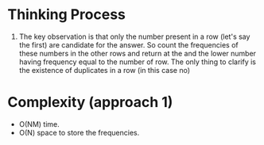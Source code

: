 # Thinking Process 

1. The key observation is that only the number present in a row (let's say the first) are candidate for the answer. So count the frequencies of these numbers in the other rows and return at the and the lower number having frequency equal to the number of row. The only thing to clarify is the existence of duplicates in a row (in this case no)

   

# Complexity (approach 1)

* O(NM) time.
* O(N) space to store the frequencies.






